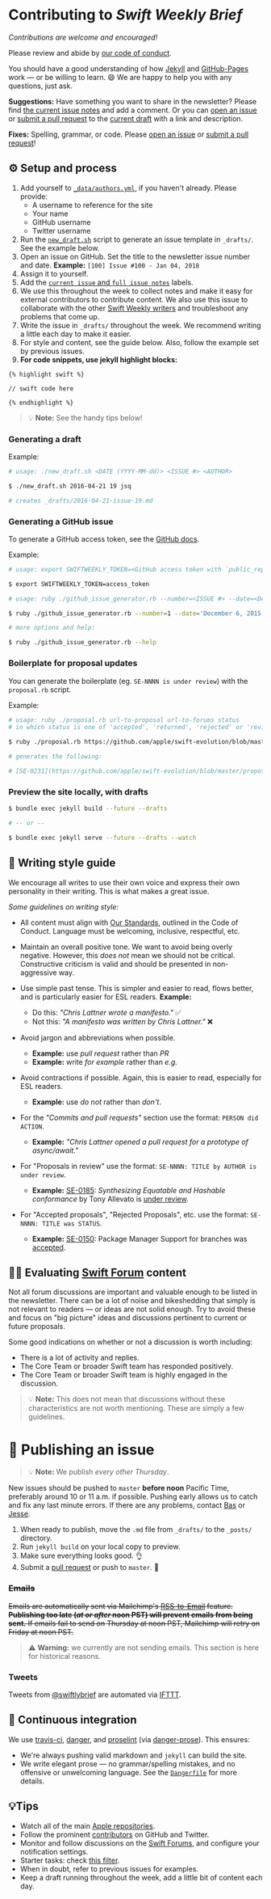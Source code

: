 # Contributing to *Swift Weekly Brief*

*Contributions are welcome and encouraged!*

Please review and abide by [our code of conduct](https://github.com/SwiftWeekly/swiftweekly.github.io/blob/master/CODE_OF_CONDUCT.md).

You should have a good understanding of how [Jekyll](http://jekyllrb.com) and [GitHub-Pages](https://pages.github.com) work — or be willing to learn. :smile: We are happy to help you with any questions, just ask.

**Suggestions:** Have something you want to share in the newsletter? Please find [the current issue notes](https://github.com/SwiftWeekly/swiftweekly.github.io/issues?q=is%3Aissue+is%3Aopen+label%3A%22current+issue%22) and add a comment. Or you can [open an issue][issueLink] or [submit a pull request][prLink] to the [current draft](https://github.com/SwiftWeekly/swiftweekly.github.io/tree/master/_drafts) with a link and description.

**Fixes:** Spelling, grammar, or code. Please [open an issue][issueLink] or [submit a pull request][prLink]!

## ⚙️ Setup and process

1. Add yourself to [`_data/authors.yml`](https://github.com/SwiftWeekly/swiftweekly.github.io/blob/master/_data/authors.yml), if you haven't already. Please provide:
    - A username to reference for the site
    - Your name
    - GitHub username
    - Twitter username
1. Run the [`new_draft.sh`](https://github.com/SwiftWeekly/swiftweekly.github.io/blob/master/new_draft.sh) script to generate an issue template in `_drafts/`. See the example below.
1. Open an issue on GitHub. Set the title to the newsletter issue number and date. 
**Example:** `[100] Issue #100 - Jan 04, 2018`
1. Assign it to yourself. 
1. Add the [`current issue` and `full issue notes`](https://github.com/SwiftWeekly/swiftweekly.github.io/issues?utf8=✓&q=is%3Aissue+label%3A%22current+issue%22+label%3A%22full+issue+notes%22+) labels.  
1. We use this throughout the week to collect notes and make it easy for external contributors to contribute content. We also use this issue to collaborate with the other [Swift Weekly writers](https://swiftweekly.github.io/authors/) and troubleshoot any problems that come up.
1. Write the issue in `_drafts/` throughout the week. We recommend writing a little each day to make it easier. 
1. For style and content, see the guide below. Also, follow the example set by previous issues.
1. **For code snippets, use jekyll highlight blocks:** 
```jekyll
{% highlight swift %} 

// swift code here

{% endhighlight %}
```

> 💡 **Note:** See the handy tips below!

### Generating a draft

Example:

```bash
# usage: ./new_draft.sh <DATE (YYYY-MM-dd)> <ISSUE #> <AUTHOR>

$ ./new_draft.sh 2016-04-21 19 jsq  

# creates _drafts/2016-04-21-issue-19.md 
```

### Generating a GitHub issue

To generate a GitHub access token, see the [GitHub docs](https://help.github.com/articles/creating-a-personal-access-token-for-the-command-line/).

Example:

```bash
# usage: export SWIFTWEEKLY_TOKEN=<GitHub access token with `public_repo` scope>

$ export SWIFTWEEKLY_TOKEN=access_token

# usage: ruby ./github_issue_generator.rb --number=<ISSUE #> --date=<DATE (MMMM d, YYYY)>

$ ruby ./github_issue_generator.rb --number=1 --date='December 6, 2015'

# more options and help:

$ ruby ./github_issue_generator.rb --help
```

### Boilerplate for proposal updates

You can generate the boilerplate (eg. `SE-NNNN is under review`) with the
`proposal.rb` script.

Example:

```bash
# usage: ruby ./proposal.rb url-to-proposal url-to-forums status
# in which status is one of 'accepted', 'returned', 'rejected' or 'review'.

$ ruby ./proposal.rb https://github.com/apple/swift-evolution/blob/master/proposals/0231-optional-iteration.md https://forums.swift.org/t/rejected-se-0231-optional-iteration/17805 rejected

# generates the following:

# [SE-0231](https://github.com/apple/swift-evolution/blob/master/proposals/0231-optional-iteration.md) was [rejected](https://forums.swift.org/t/rejected-se-0231-optional-iteration/17805).
```

### Preview the site locally, with drafts

```bash
$ bundle exec jekyll build --future --drafts 

# -- or --

$ bundle exec jekyll serve --future --drafts --watch
```

## 📝 Writing style guide

We encourage all writes to use their own voice and express their own personality in their writing. This is what makes a great issue.

*Some guidelines on writing style:*

* All content must align with [Our Standards](https://github.com/SwiftWeekly/swiftweekly.github.io/blob/master/CODE_OF_CONDUCT.md#our-standards), outlined in the Code of Conduct. Language must be welcoming, inclusive, respectful, etc.

* Maintain an overall positive tone. We want to avoid being overly negative. However, this *does not* mean we should not be critical. Constructive criticism is valid and should be presented in non-aggressive way.

* Use simple past tense. This is simpler and easier to read, flows better, and is particularly easier for ESL readers. **Example:**
    * Do this: *"Chris Lattner wrote a manifesto."* ✅
    * Not this: *"A manifesto was written by Chris Lattner."* ❌

* Avoid jargon and abbreviations when possible. 
    * **Example:** use *pull request* rather than *PR*
    * **Example:** write *for example* rather than *e.g.*

* Avoid contractions if possible. Again, this is easier to read, especially for ESL readers. 
    * **Example:** use *do not* rather than *don't*.

* For the *"Commits and pull requests"* section use the format: `PERSON did ACTION`. 
    * **Example:** *"Chris Lattner opened a pull request for a prototype of async/await."*

* For "Proposals in review" use the format: `SE-NNNN: TITLE by AUTHOR is under review`.
    * **Example:** [SE-0185](https://github.com/apple/swift-evolution/blob/master/proposals/0185-synthesize-equatable-hashable.md): *Synthesizing Equatable and Hashable conformance* by Tony Allevato is [under review](https://lists.swift.org/pipermail/swift-evolution-announce/2017-August/000397.html).

* For "Accepted proposals", "Rejected Proposals", etc. use the format: `SE-NNNN: TITLE was STATUS`.
    * **Example:** [SE-0150](https://github.com/apple/swift-evolution/blob/master/proposals/0150-package-manager-branch-support.md): Package Manager Support for branches was [accepted](https://lists.swift.org/pipermail/swift-evolution-announce/2017-February/000315.html).

## 🕵️‍♀️ Evaluating [Swift Forum](https://swift.org/community/#forums) content

Not all forum discussions are important and valuable enough to be listed in the newsletter. There can be a lot of noise and bikeshedding that simply is not relevant to readers — or ideas are not solid enough. Try to avoid these and focus on "big picture" ideas and discussions pertinent to current or future proposals.

Some good indications on whether or not a discussion is worth including:
* There is a lot of activity and replies.
* The Core Team or broader Swift team has responded positively.
* The Core Team or broader Swift team is highly engaged in the discussion.

> 💡 **Note:** This does not mean that discussions without these characteristics are not worth mentioning. These are simply a few guidelines.

# 📰 Publishing an issue

> 💡 **Note:** We publish *every other Thursday*.

New issues should be pushed to `master` **before noon** Pacific Time, preferably around 10 or 11 a.m. if possible. Pushing early allows us to catch and fix any last minute errors. If there are any problems, contact [Bas](https://twitter.com/BasThomas) or [Jesse](https://www.jessesquires.com/contact/).

1. When ready to publish, move the `.md` file from `_drafts/` to the `_posts/` directory.
2. Run `jekyll build` on your local copy to preview.
3. Make sure everything looks good. :ok_hand:
4. Submit a [pull request][prLink] or push to `master`. :tada:

### ~~Emails~~

~~Emails are automatically sent via Mailchimp's [RSS-to-Email](https://mailchimp.com/features/rss-to-email/) feature. **Publishing too late (*at or after* noon PST) will prevent emails from being sent.** If emails fail to send on Thursday at noon PST, Mailchimp will retry on Friday at noon PST.~~

> ⚠️ **Warning:** we currently are not sending emails. This section is here for historical reasons.

### Tweets

Tweets from [@swiftlybrief](https://twitter.com/swiftlybrief) are automated via [IFTTT](https://ifttt.com). 

## 🎢 Continuous integration

We use [travis-ci](https://travis-ci.org/SwiftWeekly/swiftweekly.github.io), [danger](http://danger.systems), and [proselint](http://proselint.com) (via [danger-prose](https://github.com/dbgrandi/danger-prose)). This ensures:

- We're always pushing valid markdown and `jekyll` can build the site.
- We write elegant prose — no grammar/spelling mistakes, and no offensive or unwelcoming language. See the [`Dangerfile`](https://github.com/SwiftWeekly/swiftweekly.github.io/blob/master/Dangerfile) for more details.

## 💡Tips

- Watch all of the main [Apple repositories](https://github.com/apple).
- Follow the prominent [contributors](https://github.com/orgs/apple/people) on GitHub and Twitter.
- Monitor and follow discussions on the [Swift Forums](https://forums.swift.org), and configure your notification settings.
- Starter tasks: check [this filter](https://bugs.swift.org/issues/?filter=10451).
- When in doubt, refer to previous issues for examples.
- Keep a draft running throughout the week, add a little bit of content each day.

[issueLink]:https://github.com/SwiftWeekly/swiftweekly.github.io/issues/new
[prLink]:https://github.com/SwiftWeekly/swiftweekly.github.io/compare
